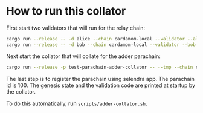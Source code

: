 # How to run this collator

First start two validators that will run for the relay chain:

```sh
cargo run --release -- -d alice --chain cardamom-local --validator --alice --port 50551
cargo run --release -- -d bob --chain cardamom-local --validator --bob --port 50552
```

Next start the collator that will collate for the adder parachain:

```sh
cargo run --release -p test-parachain-adder-collator -- --tmp --chain cardamom-local --port 50553
```

The last step is to register the parachain using selendra app. The parachain id is
100. The genesis state and the validation code are printed at startup by the collator.

To do this automatically, run `scripts/adder-collator.sh`.
